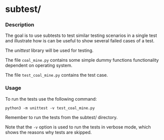 # subtest/

### Description

The goal is to use subtests to test similar testing scenarios in a single test and illustrate how is can be useful to show several failed cases of a test.

The *unittest* library will be used for testing.

The file `coal_mine.py` contains some simple dummy functions functionality dependent on operating system.

The file `test_coal_mine.py` contains the test case.

### Usage

To run the tests use the following command:

`python3 -m unittest -v test_coal_mine.py`

Remember to run the tests from the subtest/ directory.

Note that the `-v` option is used to run the tests in verbose mode, which shows the reasons why tests are skipped.